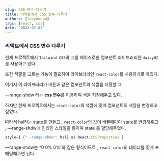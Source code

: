 ```yaml
---
slug: CSS-변수-다루기
title: 리액트에서 CSS 변수 다루기
authors: [leeyoonsu]
tags: [react, css]
date: "2023-07-02"
---
```


### 리액트에서 CSS 변수 다루기

현재 프로젝트에서 `Tailwind CSS`와 그를 베이스로한 컴포넌트 라이브러리인 `daisyUI`를 사용하고 있다.

또한 색깔을 고르는 기능이 필요하여 라이브러리인 `react-color`를 사용하기로 하였다.

여기서 이 라이브러리가 버튼과 같은 컴포넌트의 색깔을 지정할 때

—range-shdw 라는 **css 변수**를 이용하여 색을 지정해주고 있다.

하지만 현재 프로젝트에서는 `react-color`의 색깔에 맞게 컴포넌트의 색깔을 변경하고 싶었다.

따라서 hsl라는 state를 만들고 , `react-color`의 값이 바뀔때마다 state를 변경해주고 , —range-shdw에 인라인 스타일을 통하여 state 를 할당해주었다.

```jsx
style={ {"--range-shdw": hsl} as React.CSSProperties }
```

—range-shdw는 “0 0% 0%”와 같은 형식이므로 , `react-color`의 데이터를 맞게 포매팅해주면 된다.
